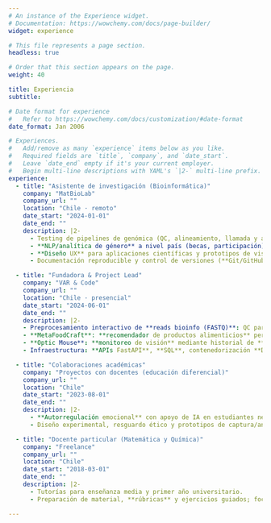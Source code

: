 ```yaml
---
# An instance of the Experience widget.
# Documentation: https://wowchemy.com/docs/page-builder/
widget: experience

# This file represents a page section.
headless: true

# Order that this section appears on the page.
weight: 40

title: Experiencia
subtitle:

# Date format for experience
#   Refer to https://wowchemy.com/docs/customization/#date-format
date_format: Jan 2006

# Experiences.
#   Add/remove as many `experience` items below as you like.
#   Required fields are `title`, `company`, and `date_start`.
#   Leave `date_end` empty if it's your current employer.
#   Begin multi-line descriptions with YAML's `|2-` multi-line prefix.
experience:
  - title: "Asistente de investigación (Bioinformática)"
    company: "MatBioLab"
    company_url: ""
    location: "Chile · remoto"
    date_start: "2024-01-01"
    date_end: ""
    description: |2-
      - Testing de pipelines de genómica (QC, alineamiento, llamada y anotación de variantes) y análisis de **mutaciones** (oncología) a traves de dashboard interactivo.
      - **NLP/analítica de género** a nivel país (becas, participación): preparación de datasets y visualizaciones.
      - **Diseño UX** para aplicaciones científicas y prototipos de visualización.
      - Documentación reproducible y control de versiones (**Git/GitHub**, **Docker**, **Nextflow**).

  - title: "Fundadora & Project Lead"
    company: "VAR & Code"
    company_url: ""
    location: "Chile · presencial"
    date_start: "2024-06-01"
    date_end: ""
    description: |2-
    - Preprocesamiento interactivo de **reads bioinfo (FASTQ)**: QC parametrizable (FastQC/MultiQC), trimming/adapters, filtrado por calidad/longitud, desduplicación y demultiplexado — con **vista previa del impacto** y **exportación reproducible**.
    - **MetaFoodCraft**: **recomendador de productos alimenticios** personalizado según **gustos**, **alergias** y **preferencias**; adapta sugerencias a **metas nutricionales** y **presupuesto**, filtra alérgenos, propone **sustituciones equivalentes** y genera listas de compra **inteligentes** (catálogo propio/externo).
    - **Optic Mouse**: **monitoreo de visión** mediante historial de **recetas ópticas** (ESF/CIL/EJE/ADD/AV) con normalización y comparación longitudinal; **visor 3D** (WebGL/Three.js) para explorar el ojo vs. referencia y **módulo educativo**.
    - Infraestructura: **APIs FastAPI**, **SQL**, contenedorización **Docker** y **GitHub Actions** (CI ligera); versionado básico de datasets y data cards; enfoque **privacy-first**.

  - title: "Colaboraciones académicas"
    company: "Proyectos con docentes (educación diferencial)"
    company_url: ""
    location: "Chile"
    date_start: "2023-08-01"
    date_end: ""
    description: |2-
      - **Autorregulación emocional** con apoyo de IA en estudiantes neurodivergentes.
      - Diseño experimental, resguardo ético y prototipos de captura/análisis de señales y texto.

  - title: "Docente particular (Matemática y Química)"
    company: "Freelance"
    company_url: ""
    location: "Chile"
    date_start: "2018-03-01"
    date_end: ""
    description: |2-
      - Tutorías para enseñanza media y primer año universitario.
      - Preparación de material, **rúbricas** y ejercicios guiados; foco en pensamiento analítico.

---
```

